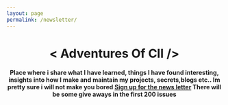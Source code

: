 ```yaml
---
layout: page
permalink: /newsletter/
---
```


<h1 align="center"> < Adventures Of ClI /> </h1>
<h4 align="center"> Place where i share what I have learned, things I have found interesting, insights into how I make and maintain my projects, secrets,blogs etc.. Im pretty sure i will not make you bored <a href="http://getrevue.co/profile/alestor123" target="_blank">Sign up for the news letter</a> There will be some give aways in the first 200 issues </h4>

